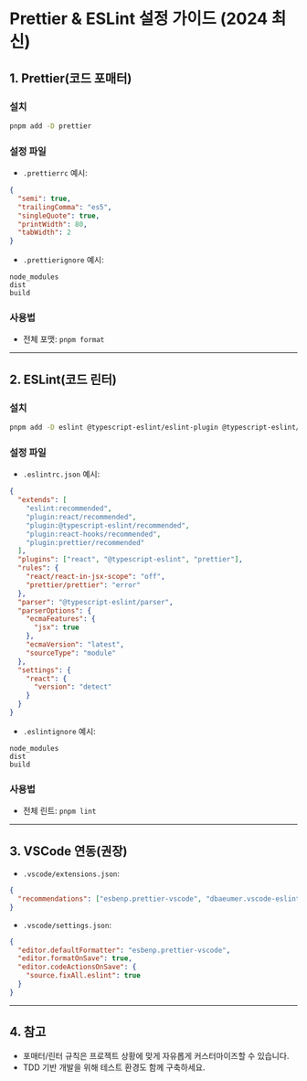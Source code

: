 # Prettier & ESLint 설정 가이드 (2024 최신)

## 1. Prettier(코드 포매터)

### 설치

```bash
pnpm add -D prettier
```

### 설정 파일

- `.prettierrc` 예시:

```json
{
  "semi": true,
  "trailingComma": "es5",
  "singleQuote": true,
  "printWidth": 80,
  "tabWidth": 2
}
```

- `.prettierignore` 예시:

```
node_modules
dist
build
```

### 사용법

- 전체 포맷: `pnpm format`

---

## 2. ESLint(코드 린터)

### 설치

```bash
pnpm add -D eslint @typescript-eslint/eslint-plugin @typescript-eslint/parser eslint-plugin-react eslint-plugin-react-hooks eslint-config-prettier eslint-plugin-prettier
```

### 설정 파일

- `.eslintrc.json` 예시:

```json
{
  "extends": [
    "eslint:recommended",
    "plugin:react/recommended",
    "plugin:@typescript-eslint/recommended",
    "plugin:react-hooks/recommended",
    "plugin:prettier/recommended"
  ],
  "plugins": ["react", "@typescript-eslint", "prettier"],
  "rules": {
    "react/react-in-jsx-scope": "off",
    "prettier/prettier": "error"
  },
  "parser": "@typescript-eslint/parser",
  "parserOptions": {
    "ecmaFeatures": {
      "jsx": true
    },
    "ecmaVersion": "latest",
    "sourceType": "module"
  },
  "settings": {
    "react": {
      "version": "detect"
    }
  }
}
```

- `.eslintignore` 예시:

```
node_modules
dist
build
```

### 사용법

- 전체 린트: `pnpm lint`

---

## 3. VSCode 연동(권장)

- `.vscode/extensions.json`:

```json
{
  "recommendations": ["esbenp.prettier-vscode", "dbaeumer.vscode-eslint"]
}
```

- `.vscode/settings.json`:

```json
{
  "editor.defaultFormatter": "esbenp.prettier-vscode",
  "editor.formatOnSave": true,
  "editor.codeActionsOnSave": {
    "source.fixAll.eslint": true
  }
}
```

---

## 4. 참고

- 포매터/린터 규칙은 프로젝트 상황에 맞게 자유롭게 커스터마이즈할 수 있습니다.
- TDD 기반 개발을 위해 테스트 환경도 함께 구축하세요.
